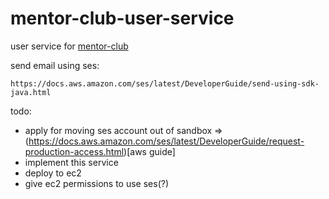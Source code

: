 # mentor-club-user-service

user service for [mentor-club](https://github.com/ArtemAlagizov/mentor-club)

send email using ses:
```
https://docs.aws.amazon.com/ses/latest/DeveloperGuide/send-using-sdk-java.html
```
todo:
* apply for moving ses account out of sandbox => (https://docs.aws.amazon.com/ses/latest/DeveloperGuide/request-production-access.html)[aws guide]
* implement this service
* deploy to ec2 
* give ec2 permissions to use ses(?)
